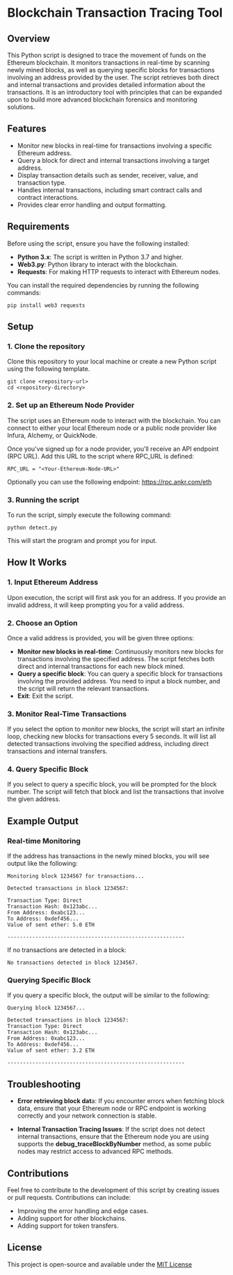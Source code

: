 # Blockchain Transaction Tracing Tool

## Overview

This Python script is designed to trace the movement of funds on the Ethereum blockchain. It monitors transactions in real-time by scanning newly mined blocks, as well as querying specific blocks for transactions involving an address provided by the user. The script retrieves both direct and internal transactions and provides detailed information about the transactions.  It is an introductory tool with principles that can be expanded upon to build more advanced blockchain forensics and monitoring solutions. 

## Features

* Monitor new blocks in real-time for transactions involving a specific Ethereum address.
* Query a block for direct and internal transactions involving a target address.
* Display transaction details such as sender, receiver, value, and transaction type.
* Handles internal transactions, including smart contract calls and contract interactions.
* Provides clear error handling and output formatting.

## Requirements

Before using the script, ensure you have the following installed:

* **Python 3.x**: The script is written in Python 3.7 and higher.
* **Web3.py**: Python library to interact with the blockchain.
* **Requests**: For making HTTP requests to interact with Ethereum nodes.

You can install the required dependencies by running the following commands:

```
pip install web3 requests
```
## Setup

### 1. Clone the repository

Clone this repository to your local machine or create a new Python script using the following template.

```
git clone <repository-url>
cd <repository-directory>
```
### 2. Set up an Ethereum Node Provider

The script uses an Ethereum node to interact with the blockchain. You can connect to either your local Ethereum node or a public node provider like Infura, Alchemy, or QuickNode.

Once you've signed up for a node provider, you'll receive an API endpoint (RPC URL). Add this URL to the script where RPC_URL is defined:

```
RPC_URL = "<Your-Ethereum-Node-URL>"
```
Optionally you can use the following endpoint: https://rpc.ankr.com/eth

### 3. Running the script

To run the script, simply execute the following command:

```
python detect.py
```
This will start the program and prompt you for input.

## How It Works

### 1. Input Ethereum Address
Upon execution, the script will first ask you for an address. If you provide an invalid address, it will keep prompting you for a valid address.

### 2. Choose an Option
Once a valid address is provided, you will be given three options:

* **Monitor new blocks in real-time**: Continuously monitors new blocks for transactions involving the specified address. The script fetches both direct and internal transactions for each new block mined.
* **Query a specific block**: You can query a specific block for transactions involving the provided address. You need to input a block number, and the script will return the relevant transactions.
* **Exit**: Exit the script.

### 3. Monitor Real-Time Transactions
If you select the option to monitor new blocks, the script will start an infinite loop, checking new blocks for transactions every 5 seconds. It will list all detected transactions involving the specified address, including direct transactions and internal transfers.

### 4. Query Specific Block
If you select to query a specific block, you will be prompted for the block number. The script will fetch that block and list the transactions that involve the given address.

## Example Output

### Real-time Monitoring

If the address has transactions in the newly mined blocks, you will see output like the following:

```
Monitoring block 1234567 for transactions...

Detected transactions in block 1234567:

Transaction Type: Direct
Transaction Hash: 0x123abc...
From Address: 0xabc123...
To Address: 0xdef456...
Value of sent ether: 5.0 ETH

---------------------------------------------------------
```

If no transactions are detected in a block:

```
No transactions detected in block 1234567.
```

### Querying Specific Block

If you query a specific block, the output will be similar to the following:

```
Querying block 1234567...

Detected transactions in block 1234567:
Transaction Type: Direct
Transaction Hash: 0x123abc...
From Address: 0xabc123...
To Address: 0xdef456...
Value of sent ether: 3.2 ETH

---------------------------------------------------------
```

## Troubleshooting

* **Error retrieving block dat**a: If you encounter errors when fetching block data, ensure that your Ethereum node or RPC endpoint is working correctly and your network connection is stable.

* **Internal Transaction Tracing Issues**: If the script does not detect internal transactions, ensure that the Ethereum node you are using supports the **debug_traceBlockByNumber** method, as some public nodes may restrict access to advanced RPC methods.

## Contributions

Feel free to contribute to the development of this script by creating issues or pull requests. Contributions can include:

* Improving the error handling and edge cases.
* Adding support for other blockchains.
* Adding support for token transfers.

## License

This project is open-source and available under the [MIT License](https://en.wikipedia.org/wiki/MIT_License)





